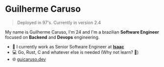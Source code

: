# Guilherme Caruso
> Deployed in 97's. Currently in version 2.4

My name is Guilherme Caruso, I'm 24 and I'm a brazilian **Software Engineer** focused on **Backend** and **Devops** engineering.

- :office: I currently work as Senior Software Engineer at [**Isaac**](https://www.olaisaac.com.br/)
- :computer: Go, Rust, C and whatever else is needed (Why not learn? :metal:)
- :globe_with_meridians: [guicaruso.dev](https://guicaruso.dev)
